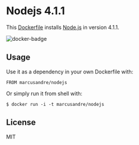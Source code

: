 
# Nodejs 4.1.1

  This [Dockerfile](http://docker.io/) installs [Node.js](http://nodejs.org/) in version 4.1.1.

  ![docker-badge](http://dockeri.co/image/marcusandre/nodejs)

## Usage

  Use it as a dependency in your own Dockerfile with:

    FROM marcusandre/nodejs

  Or simply run it from shell with:

    $ docker run -i -t marcusandre/nodejs

## License

  MIT
